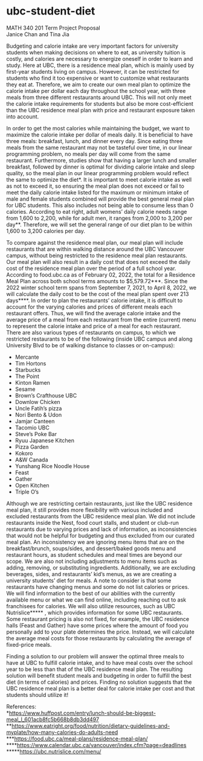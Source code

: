 # ubc-student-diet

MATH 340 201 Term Project Proposal \
Janice Chan and Tina Jia

Budgeting and calorie intake are very important factors for university students when making decisions on where to eat, as university tuition is costly, and calories are necessary to energize oneself in order to learn and study. Here at UBC, there is a residence meal plan, which is mainly used by first-year students living on campus. However, it can be restricted for students who find it too expensive or want to customize what restaurants they eat at. Therefore, we aim to create our own meal plan to optimize the calorie intake per dollar each day throughout the school year, with three meals from three different restaurants around UBC. This will not only meet the calorie intake requirements for students but also be more cost-efficient than the UBC residence meal plan with price and restaurant exposure taken into account. 

In order to get the most calories while maintaining the budget, we want to maximize the calorie intake per dollar of meals daily. It is beneficial to have three meals: breakfast, lunch, and dinner every day. Since eating three meals from the same restaurant may not be tasteful over time, in our linear programming problem, no meals per day will come from the same restaurant. Furthermore, studies show that having a larger lunch and smaller breakfast, followed by dinner is optimal for dividing calorie intake and sleep quality, so the meal plan in our linear programming problem would reflect the same to optimize the diet*. It is important to meet calorie intake as well as not to exceed it, so ensuring the meal plan does not exceed or fail to meet the daily calorie intake listed for the maximum or minimum intake of male and female students combined will provide the best general meal plan for UBC students. This also includes not being able to consume less than 0 calories. According to eat right, adult womens’ daily calorie needs range from 1,600 to 2,200, while for adult men, it ranges from 2,000 to 3,200 per day**. Therefore, we will set the general range of our diet plan to be within 1,600 to 3,200 calories per day.

To compare against the residence meal plan, our meal plan will include restaurants that are within walking distance around the UBC Vancouver campus, without being restricted to the residence meal plan restaurants. Our meal plan will also result in a daily cost that does not exceed the daily cost of the residence meal plan over the period of a full school year. According to food.ubc.ca as of February 02, 2022, the total for a Residence Meal Plan across both school terms amounts to $5,579.72***. Since the 2022 winter school term spans from September 7, 2021, to April 8, 2022, we will calculate the daily cost to be the cost of the meal plan spent over 213 days****. In order to plan the restaurants’ calorie intake, it is difficult to account for the varying calories and prices of different meals each restaurant offers. Thus, we will find the average calorie intake and the average price of a meal from each restaurant from the entire (current) menu to represent the calorie intake and price of a meal for each restaurant. There are also various types of restaurants on campus, to which we restricted restaurants to be of the following (inside UBC campus and along University Blvd to be of walking distance to classes or on-campus):

* Mercante
* Tim Hortons
* Starbucks
* The Point 
* Kinton Ramen 
* Sesame 
* Brown’s Crafthouse UBC 
* Downlow Chicken 
* Uncle Fatih’s pizza
* Nori Bento & Udon 
* Jamjar Canteen 
* Tacomio UBC
* Steve’s Poke Bar
* Ryuu Japanese Kitchen 
* Pizza Garden 
* Kokoro
* A&W Canada 
* Yunshang Rice Noodle House
* Feast
* Gather
* Open Kitchen
* Triple O’s


Although we are restricting certain restaurants, just like the UBC residence meal plan, it still provides more flexibility with various included and excluded restaurants from the UBC residence meal plan. We did not include restaurants inside the Nest, food court stalls, and student or club-run restaurants due to varying prices and lack of information, as inconsistencies that would not be helpful for budgeting and thus excluded from our curated meal plan. An inconsistency we are ignoring menu items that are on the breakfast/brunch, soups/sides, and dessert/baked goods menu and restaurant hours, as student schedules and meal times are beyond our scope. We are also not including adjustments to menu items such as adding, removing, or substituting ingredients. Additionally, we are excluding beverages, sides, and restaurants’ kid’s menus, as we are creating a university students’ diet for meals. A note to consider is that some restaurants have changing menus and some do not list calories or prices. We will find information to the best of our abilities with the currently available menu or what we can find online, including reaching out to ask franchisees for calories. We will also utilize resources, such as UBC Nutrislice***** , which provides information for some UBC restaurants. Some restaurant pricing is also not fixed, for example, the UBC residence halls (Feast and Gather) have some prices where the amount of food you personally add to your plate determines the price. Instead, we will calculate the average meal costs for those restaurants by calculating the average of fixed-price meals.

Finding a solution to our problem will answer the optimal three meals to have at UBC to fulfill calorie intake, and to have meal costs over the school year to be less than that of the UBC residence meal plan. The resulting solution will benefit student meals and budgeting in order to fulfill the best diet (in terms of calories) and prices. Finding no solution suggests that the UBC residence meal plan is a better deal for calorie intake per cost and that students should utilize it!


References: \
*https://www.huffpost.com/entry/lunch-should-be-biggest-meal_l_601acb8fc5b668b8db3dd497 \
**https://www.eatright.org/food/nutrition/dietary-guidelines-and-myplate/how-many-calories-do-adults-need \
***https://food.ubc.ca/meal-plans/residence-meal-plan/ \
****https://www.calendar.ubc.ca/vancouver/index.cfm?page=deadlines \
*****https://ubc.nutrislice.com/menu/
